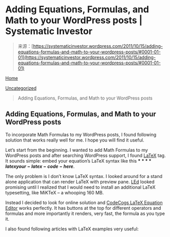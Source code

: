 <!--yml
category: 未分类
date: 2024-05-18 14:49:07
-->

# Adding Equations, Formulas, and Math to your WordPress posts | Systematic Investor

> 来源：[https://systematicinvestor.wordpress.com/2011/10/15/adding-equations-formulas-and-math-to-your-wordpress-posts/#0001-01-01](https://systematicinvestor.wordpress.com/2011/10/15/adding-equations-formulas-and-math-to-your-wordpress-posts/#0001-01-01)

[Home](https://systematicinvestor.wordpress.com/ "Go to homepage")

>

[Uncategorized](https://systematicinvestor.wordpress.com/category/uncategorized/)

> Adding Equations, Formulas, and Math to your WordPress posts

## Adding Equations, Formulas, and Math to your WordPress posts

To incorporate Math Formulas to my WordPress posts, I found following solution that works really well for me. I hope you will find it useful.

Let’s start from the beginning. I wanted to add Math Formulas to my WordPress posts and after searching WordPress support, I found [LaTeX](http://en.support.wordpress.com/latex/) tag. It sounds simple: embed your equation’s LaTeX syntax like this **$****latex your-latex-code-here$**.

The only problem is I don’t know LaTeX syntax. I looked around for a stand alone application that can render LaTeX with preview pane. [LEd](http://www.latexeditor.org/) looked promising until I realized that I would need to install an additional LaTeX typesetting, like MiKTeX – a whooping 160 MB.

Instead I decided to look for online solution and [CodeCogs LaTeX Equation Editor](http://www.codecogs.com/latex/eqneditor.php) works perfectly. It has buttons at the top for different operators and formulas and more importantly it renders, very fast, the formula as you type it.

I also found following articles with LaTeX examples very useful:
